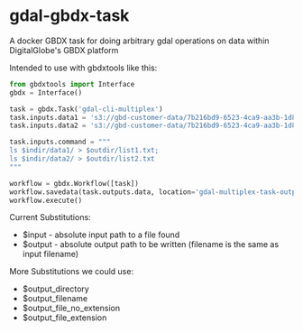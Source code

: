 # gdal-gbdx-task
A docker GBDX task for doing arbitrary gdal operations on data within DigitalGlobe's GBDX platform


Intended to use with gbdxtools like this:

```python
from gbdxtools import Interface
gbdx = Interface()

task = gbdx.Task('gdal-cli-multiplex')
task.inputs.data1 = 's3://gbd-customer-data/7b216bd9-6523-4ca9-aa3b-1d8a5994f054/test_acomp_output/'
task.inputs.data2 = 's3://gbd-customer-data/7b216bd9-6523-4ca9-aa3b-1d8a5994f054/test_acomp_output/'

task.inputs.command = """
ls $indir/data1/ > $outdir/list1.txt;
ls $indir/data2/ > $outdir/list2.txt
"""

workflow = gbdx.Workflow([task])
workflow.savedata(task.outputs.data, location='gdal-multiplex-task-output')
workflow.execute()
```


Current Substitutions:

* $input - absolute input path to a file found
* $output - absolute output path to be written (filename is the same as input filename)

More Substitutions we could use:

* $output_directory
* $output_filename
* $output_file_no_extension
* $output_file_extension
